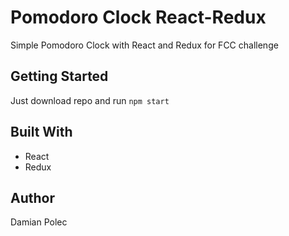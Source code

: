 # Pomodoro Clock React-Redux

Simple Pomodoro Clock with React and Redux for FCC challenge

## Getting Started

Just download repo and run `npm start`

## Built With
* React
* Redux

## Author
Damian Polec